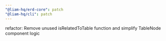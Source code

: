 ```yaml
---
"@liam-hq/erd-core": patch
"@liam-hq/cli": patch
---
```


refactor: Remove unused isRelatedToTable function and simplify TableNode component logic

